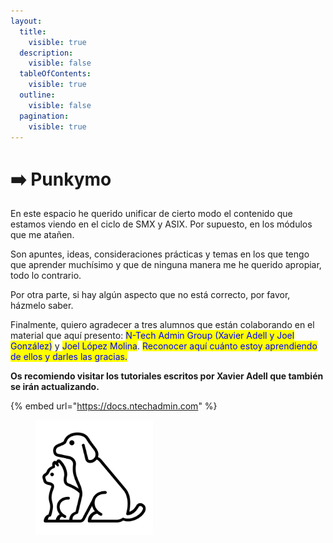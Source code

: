```yaml
---
layout:
  title:
    visible: true
  description:
    visible: false
  tableOfContents:
    visible: true
  outline:
    visible: false
  pagination:
    visible: true
---
```


# ➡️ Punkymo

En este espacio he querido unificar de cierto modo el contenido que estamos viendo en el ciclo de SMX y ASIX. Por supuesto, en los módulos que me atañen.

Son apuntes, ideas, consideraciones prácticas y temas en los que tengo que aprender muchísimo y que de ninguna manera me he querido apropiar, todo lo contrario.

Por otra parte, si hay algún aspecto que no está correcto, por favor, házmelo saber.&#x20;

Finalmente, quiero agradecer a tres alumnos que están colaborando en el material que aquí presento: <mark style="color:blue;">N-Tech Admin Group (Xavier Adell y Joel González)</mark>  y <mark style="color:blue;">Joel López Molina</mark>. <mark style="color:blue;">Reconocer aquí cuánto estoy aprendiendo de ellos y darles las gracias.</mark>



**Os recomiendo  visitar los tutoriales escritos por Xavier Adell que también se irán actualizando.**

{% embed url="https://docs.ntechadmin.com" %}



<figure><img src=".gitbook/assets/punymo.webp" alt="" width="188"><figcaption></figcaption></figure>

